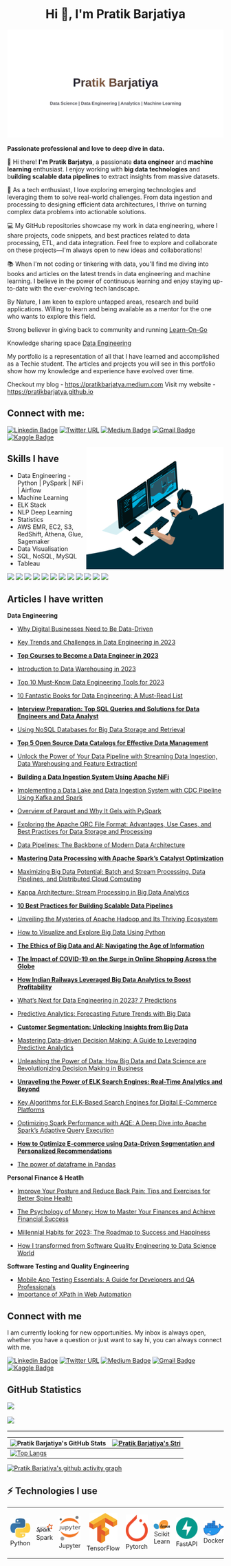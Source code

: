 <h1 align="center">Hi 👋, I'm Pratik Barjatiya</h1>

![Pratik Barjatiya](https://raw.githubusercontent.com/pratikbarjatya/pratikbarjatya/master/assets/images/Banner.svg)

[1.1]: https://github.com/pratikbarjatya/pratikbarjatya/blob/master/assets/icons/LinkedIn.svg (linkedin)
[2.1]: https://github.com/pratikbarjatya/pratikbarjatya/blob/master/assets/icons/email.png (mail)
[3.1]: https://github.com/pratikbarjatya/pratikbarjatya/blob/master/assets/icons/medium39.png (medium)
[4.1]: https://github.com/pratikbarjatya/pratikbarjatya/blob/master/assets/icons/Kaggle.svg (kaggle)

[1]: https://www.linkedin.com/in/pratik-barjatiya/
[2]: mailto:pratikbarjatya@gmail.com
[3]: https://medium.com/@pratikbarjatya
[4]: https://www.kaggle.com/pra0705

**Passionate professional and love to deep dive in data.**
  
👋 Hi there! **I'm Pratik Barjatya**, a passionate **data engineer** and **machine learning** enthusiast. I enjoy working with **big data technologies** and b**uilding scalable data pipelines** to extract insights from massive datasets.

🚀 As a tech enthusiast, I love exploring emerging technologies and leveraging them to solve real-world challenges. From data ingestion and processing to designing efficient data architectures, I thrive on turning complex data problems into actionable solutions.

💻 My GitHub repositories showcase my work in data engineering, where I share projects, code snippets, and best practices related to data processing, ETL, and data integration. Feel free to explore and collaborate on these projects—I'm always open to new ideas and collaborations!

📚 When I'm not coding or tinkering with data, you'll find me diving into books and articles on the latest trends in data engineering and machine learning. I believe in the power of continuous learning and enjoy staying up-to-date with the ever-evolving tech landscape.

By Nature, I am keen to explore untapped areas, research and build applications. Willing to learn and being available as a mentor for the one who wants to explore this field.
 
Strong believer in giving back to community and running [Learn-On-Go](https://www.linkedin.com/groups/13913721/) 

Knowledge sharing space [Data Engineering](https://dataengineering.quora.com/)

My portfolio is a representation of all that I have learned and accomplished as a Techie student. 
The articles and projects you will see in this portfolio show how my knowledge and experience have evolved over time.

Checkout my blog - https://pratikbarjatya.medium.com
Visit my website - https://pratikbarjatya.github.io


## Connect with me:

[![Linkedin Badge](https://img.shields.io/badge/-LinkedIn-blue?style=flat-square&logo=Linkedin&logoColor=white&link=https://www.linkedin.com/in/pratik-barjatiya)](https://www.linkedin.com/in/pratik-barjatiya)
[![Twitter URL](https://img.shields.io/badge/Twitter-1DA1F2?style=flat-square&logo=twitter&logoColor=white&link=https://twitter.com/pratik007a)](https://twitter.com/pratik007a)
[![Medium Badge](https://img.shields.io/badge/-Medium-000000?style=flat-square&labelColor=000000&logo=medium&logoColor=white&link=https://medium.com/@pratikbarjatya)](https://medium.com/@pratikbarjatya)
[![Gmail Badge](https://img.shields.io/badge/-Gmail-c14438?style=flat-square&logo=Gmail&logoColor=white&link=mailto:pratikbarjatya@gmail.com)](mailto:pratikbarjatya@gmail.com)
[![Kaggle Badge](https://img.shields.io/badge/-Kaggle-20BEFF?style=flat-square&logo=Kaggle&logoColor=white&link=https://www.kaggle.com/pra0705)](https://www.kaggle.com/pra0705) 
<!-- ---- -->

 <img align="right" alt="GIF" src="https://raw.githubusercontent.com/pratikbarjatya/pratikbarjatya/master/assets/images/codegif.gif" width="320" height="284" />

## Skills I have

* Data Engineering - Python | PySpark | NiFi | Airflow
* Machine Learning
* ELK Stack
* NLP Deep Learning
* Statistics
* AWS EMR, EC2, S3, RedShift, Athena, Glue, Sagemaker 
* Data Visualisation
* SQL, NoSQL, MySQL
* Tableau

![](https://img.shields.io/badge/Code-Python-informational?style=flat&logo=python&logoColor=white&color=2CD4A7)
![](https://img.shields.io/badge/Database-InfluxDB-informational?style=flat&logo=influxdb&logoColor=white&color=2CD4A7)
![](https://img.shields.io/badge/Database-PostgreSQL-informational?style=flat&logo=postgresql&logoColor=white&color=2CD4A7)
![](https://img.shields.io/badge/Frontend-HTML-informational?style=flat&logo=html5&logoColor=white&color=2CD4A7)
![](https://img.shields.io/badge/Frontend-CSS-informational?style=flat&logo=css&logoColor=white&color=2CD4A7)
![](https://img.shields.io/badge/Shell-Bash-informational?style=flat&logo=bash&logoColor=white&color=2CD4A7)
![](https://img.shields.io/badge/DeepLearning-Keras-informational?style=flat&logo=pytorch&logoColor=white&color=2CD4A7)
![](https://img.shields.io/badge/DeepLearning-PyTorch-informational?style=flat&logo=keras&logoColor=white&color=2CD4A7)
![](https://img.shields.io/badge/ML-ScikitLearn-informational?style=flat&logo=sklearn&logoColor=white&color=2CD4A7)
![](https://img.shields.io/badge/DataViz-Plotly-informational?style=flat&logo=plotly&logoColor=white&color=2CD4A7)
![](https://img.shields.io/badge/DataViz-Seaborn-informational?style=flat&logo=seaborn&logoColor=white&color=2CD4A7)
![](https://img.shields.io/badge/Deployment-Heroku-informational?style=flat&logo=heroku&logoColor=white&color=2CD4A7)


## Articles I have written
**Data Engineering**
- [Why Digital Businesses Need to Be Data-Driven](https://pratikbarjatya.medium.com/why-digital-data-driven-42a9499393df)
- [Key Trends and Challenges in Data Engineering in 2023](https://pratikbarjatya.medium.com/key-trends-and-challenges-in-data-engineering-367c15df1b7)
- **[Top Courses to Become a Data Engineer in 2023](https://pratikbarjatya.medium.com/top-courses-to-become-a-data-engineer-in-2023-aa3312281641)**
- [Introduction to Data Warehousing in 2023](https://pratikbarjatya.medium.com/introduction-to-data-warehousing-in-2023-3f5f12d21e92)
- [Top 10 Must-Know Data Engineering Tools for 2023](https://pratikbarjatya.medium.com/top-10-must-know-data-engineering-tools-for-2023-406c92615851)
- [10 Fantastic Books for Data Engineering: A Must-Read List](https://pratikbarjatya.medium.com/10-fantastic-books-for-data-engineering-a-must-read-list-210146cddf24)
- **[Interview Preparation: Top SQL Queries and Solutions for Data Engineers and Data Analyst](https://pratikbarjatya.medium.com/top-interview-sql-queries-and-solutions-for-data-engineers-and-data-analyst-c5d542088b68)**
- [Using NoSQL Databases for Big Data Storage and Retrieval](https://pratikbarjatya.medium.com/using-nosql-databases-for-big-data-storage-and-retrieval-446350d1603b)
- **[Top 5 Open Source Data Catalogs for Effective Data Management](https://pratikbarjatya.medium.com/top-5-open-source-data-catalogs-for-effective-data-management-5f86722e588e)**
- [Unlock the Power of Your Data Pipeline with Streaming Data Ingestion, Data Warehousing and Feature Extraction!](https://pratikbarjatya.medium.com/unlock-the-power-of-your-data-pipeline-with-streaming-data-ingestion-data-warehousing-and-feature-58d11870a4ad)
- **[Building a Data Ingestion System Using Apache NiFi](https://pratikbarjatya.medium.com/building-data-ingestion-system-using-apache-nifi-76e90765ac43)**
- [Implementing a Data Lake and Data Ingestion System with CDC Pipeline Using Kafka and Spark](https://medium.com/data-and-beyond/implementing-data-lake-and-data-ingestion-system-with-cdc-pipeline-using-kafka-and-spark-1da6de73de10)
- [Overview of Parquet and Why It Gels with PySpark](https://medium.com/data-and-beyond/overview-parquet-and-why-it-gels-with-pyspark-d6e2209bf225)
- [Exploring the Apache ORC File Format: Advantages, Use Cases, and Best Practices for Data Storage and Processing](https://medium.com/data-and-beyond/exploring-the-orc-file-format-advantages-use-cases-and-best-practices-for-data-storage-and-79c607ee9289)
- [Data Pipelines: The Backbone of Modern Data Architecture](https://pratikbarjatya.medium.com/data-pipelines-the-backbone-of-modern-data-architecture-811cdf5dbec)
- **[Mastering Data Processing with Apache Spark’s Catalyst Optimization](https://pratikbarjatya.medium.com/mastering-data-processing-with-apache-sparks-catalyst-optimization-ebe38a77cd84)**
- [Maximizing Big Data Potential: Batch and Stream Processing, Data Pipelines, and Distributed Cloud Computing](https://pratikbarjatya.medium.com/maximizing-big-data-potential-batch-and-stream-processing-data-pipelines-and-distributed-cloud-8d3a848aa04d)
- [Kappa Architecture: Stream Processing in Big Data Analytics](https://medium.com/data-and-beyond/kappa-architecture-stream-processing-in-big-data-analytics-e539f4bf63cd)
- **[10 Best Practices for Building Scalable Data Pipelines](https://pratikbarjatya.medium.com/10-best-practices-for-building-scalable-data-pipelines-b9a4413b908)**
- [Unveiling the Mysteries of Apache Hadoop and Its Thriving Ecosystem](https://medium.com/data-and-beyond/unveiling-the-mysteries-of-apache-hadoop-and-its-thriving-ecosystem-5c8724716dca)
- [How to Visualize and Explore Big Data Using Python](https://pratikbarjatya.medium.com/how-to-visualize-and-explore-big-data-using-python-2c4cd0d8dae4)
- **[The Ethics of Big Data and AI: Navigating the Age of Information](https://pratikbarjatya.medium.com/the-ethics-of-big-data-and-ai-navigating-the-age-of-information-ed937c65a73d)**
- **[The Impact of COVID-19 on the Surge in Online Shopping Across the Globe](https://medium.com/data-and-beyond/the-impact-of-covid-19-on-the-surge-in-online-shopping-across-the-globe-602df30dec1d)**
- **[How Indian Railways Leveraged Big Data Analytics to Boost Profitability](https://medium.com/data-and-beyond/how-indian-railways-leveraged-big-data-analytics-to-boost-profitability-f61867cf64e6)**
- [What’s Next for Data Engineering in 2023? 7 Predictions](https://pratikbarjatya.medium.com/whats-next-for-data-engineering-in-2023-7-predictions-b424423218c9)

- [Predictive Analytics: Forecasting Future Trends with Big Data](https://pratikbarjatya.medium.com/predictive-analytics-forecasting-future-trends-with-big-data-5eef92ebf53)
- **[Customer Segmentation: Unlocking Insights from Big Data](https://pratikbarjatya.medium.com/customer-segmentation-unlocking-insights-from-big-data-8976b9836e88)**
- [Mastering Data-driven Decision Making: A Guide to Leveraging Predictive Analytics](https://medium.com/data-and-beyond/mastering-data-driven-decision-making-a-guide-to-leveraging-predictive-analytics-83bb01394241)
- [Unleashing the Power of Data: How Big Data and Data Science are Revolutionizing Decision Making in Business](https://pratikbarjatya.medium.com/unleashing-the-power-of-data-how-big-data-and-data-science-are-revolutionizing-decision-making-in-8aa7266a8a7c)
  
- **[Unraveling the Power of ELK Search Engines: Real-Time Analytics and Beyond](https://pratikbarjatya.medium.com/unraveling-the-power-of-elk-search-engines-real-time-analytics-and-beyond-8ca6960fcd32)**
- [Key Algorithms for ELK-Based Search Engines for Digital E-Commerce Platforms](https://pratikbarjatya.medium.com/key-algorithms-for-elk-based-search-engines-for-digital-e-commerce-platforms-542a6a7f1f07)
- [Optimizing Spark Performance with AQE: A Deep Dive into Apache Spark’s Adaptive Query Execution](https://medium.com/data-and-beyond/optimizing-spark-performance-with-aqe-a-deep-dive-into-apache-sparks-adaptive-query-execution-ada33916cbdd)
- **[How to Optimize E-commerce using Data-Driven Segmentation and Personalized Recommendations](https://pratikbarjatya.medium.com/how-to-optimize-e-commerce-using-data-driven-segmentation-and-personalized-recommendations-9e4cc1a7f5b0)**
- [The power of dataframe in Pandas](https://pratikbarjatya.medium.com/the-power-of-data-frame-in-pandas-ade694253e20)

**Personal Finance & Heatlh**
- [Improve Your Posture and Reduce Back Pain: Tips and Exercises for Better Spine Health](https://pratikbarjatya.medium.com/improve-your-posture-and-reduce-back-pain-tips-and-exercises-for-better-spine-health-853ce228dc82)
- [The Psychology of Money: How to Master Your Finances and Achieve Financial Success](https://pratikbarjatya.medium.com/the-psychology-of-money-lessons-learned-on-the-path-to-financial-success-56027adaeeca)
- [Millennial Habits for 2023: The Roadmap to Success and Happiness](https://pratikbarjatya.medium.com/millennial-habits-for-2023-the-roadmap-to-success-and-happiness-818e0c297c9)

- [How I transformed from Software Quality Engineering to Data Science World](https://pratikbarjatya.medium.com/how-i-transformed-from-software-quality-engineering-to-data-science-world-bb13ca1c3122)

**Software Testing and Quality Engineering**
- [Mobile App Testing Essentials: A Guide for Developers and QA Professionals](https://pratikbarjatya.medium.com/mobile-apps-testing-essentials-5497f5939cd6)
- [Importance of XPath in Web Automation](https://pratikbarjatya.medium.com/importance-of-xpath-in-web-automation-81139b9001c5)


## Connect with me

I am currently looking for new opportunities. My inbox is always open, whether you have a question or just want to say hi, you can always connect with me.

[![Linkedin Badge](https://img.shields.io/badge/-LinkedIn-blue?style=flat-square&logo=Linkedin&logoColor=white&link=https://www.linkedin.com/in/pratik-barjatiya)](https://www.linkedin.com/in/pratik-barjatiya)
[![Twitter URL](https://img.shields.io/badge/Twitter-1DA1F2?style=flat-square&logo=twitter&logoColor=white&link=https://twitter.com/pratik007a)](https://twitter.com/pratik007a)
[![Medium Badge](https://img.shields.io/badge/-Medium-000000?style=flat-square&labelColor=000000&logo=medium&logoColor=white&link=https://medium.com/@pratikbarjatya)](https://medium.com/@pratikbarjatya)
[![Gmail Badge](https://img.shields.io/badge/-Gmail-c14438?style=flat-square&logo=Gmail&logoColor=white&link=mailto:pratikbarjatya@gmail.com)](mailto:pratikbarjatya@gmail.com)
[![Kaggle Badge](https://img.shields.io/badge/-Kaggle-20BEFF?style=flat-square&logo=Kaggle&logoColor=white&link=https://www.kaggle.com/pra0705)](https://www.kaggle.com/pra0705) 

<!-- section - social media icons -->

## GitHub Statistics

![](https://komarev.com/ghpvc/?username=pratikbarjatya&color=green) 

![](https://github-profile-trophy.vercel.app/?username=pratikbarjatya&theme=flat&no-frame=true&row=1&column=6&margin-w=5&margin-h=5&count_private=true&bgColor=#f5f5f5&title=Followers,Stars,Repositories,Commit,MultiLanguage)

---
| ![Pratik Barjatiya's GitHub Stats](https://github-readme-stats.vercel.app/api?username=pratikbarjatya&show_icons=true&theme=radical) | [![Pratik Barjatiya's Stri](https://streak-stats.demolab.com?user=pratikbarjatya&theme=dark&border_radius=7&mode=weekly)](https://git.io/streak-stats) |
| ------------------------------------------------------------ | ------------------------------------------------------------ |
| [![Top Langs](https://github-readme-stats.vercel.app/api/top-langs/?username=pratikbarjatya&layout=compact&&show_icons=true&theme=radical)](https://github.com/pratikbarjatya/github-readme-stats) |                                                               |

[![Pratik Barjatiya's github activity graph](https://github-readme-activity-graph.vercel.app/graph?username=pratikbarjatya&bg_color=121212&color=d01bc4&line=9e4c98&point=dd13a7&area=true&hide_border=true)](https://github.com/ashutosh00710/github-readme-activity-graph)


   ## ⚡ Technologies I use 

<div align="center">
<table align="center">
    <tr>
        <td align="center" width="140" height="112.43">
            <img src="./assets/icons/python.jpeg" width="65px"/>
            <br /> Python
        </td>
        <td align="center" width="140" height="112.43">
            <img src="./assets/icons/Apache_Spark_logo.svg.png" width="65px"/>
            <br /> Spark
        </td>
        <td align="center" width="140" height="112.43">
            <img src="./assets/icons/jupyter.png" width="65px"/>
            <br /> Jupyter
        </td>
        <td align="center" width="140" height="112.43">
            <img src="./assets/icons/tensorflow.png" width="65px"/>
            <br /> TensorFlow
        </td>
        <td align="center" width="140" height="112.43">
            <img src="./assets/icons/pytorch.png" width="65px"/>
            <br /> Pytorch
        </td>
        <td align="center" width="140" height="112.43">
            <img src="./assets/icons/scikitlearn.png" width="65px"/>
            <br /> Scikit Learn
        </td>
        <td align="center" width="140" height="112.43">
            <img src="./assets/icons/fastapi.png" width="65px"/>
            <br /> FastAPI
        </td>
        <td align="center" width="140" height="112.43">
            <img src="./assets/icons/docker.png" width="65px"/>
            <br /> Docker
        </td>
    </tr>
</table>
</div>

<!--
**pratikbarjatya/pratikbarjatya** is a ✨ _special_ ✨ repository because its `README.md` (this file) appears on your GitHub profile.

Here are some ideas to get you started:

- 🔭 I’m currently working on ...
- 🌱 I’m currently learning ...
- 👯 I’m looking to collaborate on ...
- 🤔 I’m looking for help with ...
- 💬 Ask me about ...
- 📫 How to reach me: ...
- 😄 Pronouns: ...
- ⚡ Fun fact: ...
-->
